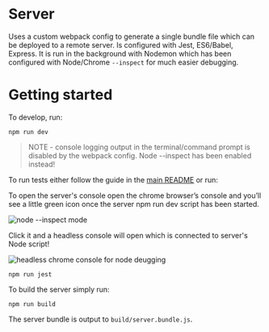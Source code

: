 # Server

Uses a custom webpack config to generate a single bundle file which can be deployed to a remote server. Is configured with Jest, ES6/Babel, Express. It is run in the background with Nodemon which has been configured with Node/Chrome `--inspect` for much easier debugging.

# Getting started

To develop, run:

`npm run dev`

> NOTE - console logging output in the terminal/command prompt is disabled by the webpack config. Node --inspect has been enabled instead!

To run tests either follow the guide in the [main README](/README.md) or run:

To open the server's console open the chrome browser’s console and you’ll see a little green icon once the server npm run dev script has been started.

<img src="https:www.jowo.io/posts/javascript-dev-stack-2020/node-inspect-chrome-developer-console.png" alt="node --inspect mode" />

Click it and a headless console will open which is connected to server's Node script!

<img src="https://www.jowo.io/posts/javascript-dev-stack-2020/node-inspect-hello-world.png" alt="headless chrome console for node deugging" />

`npm run jest`

To build the server simply run:

`npm run build`

The server bundle is output to `build/server.bundle.js`.
